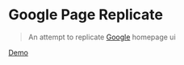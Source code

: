 # Google Page Replicate

> An attempt to replicate [Google](http://google.com) homepage ui 

[Demo](https://wlwtvr.github.io/google-pages/)
